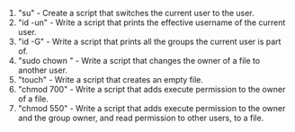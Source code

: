 1. "su" - Create a script that switches the current user to the user.
2. "id -un" - Write a script that prints the effective username of the current user.
3. "id -G" - Write a script that prints all the groups the current user is part of.
4. "sudo chown <user> <filename>" - Write a script that changes the owner of a file to another user.
5. "touch" - Write a script that creates an empty file.
6. "chmod 700" - Write a script that adds execute permission to the owner of a file.
7. "chmod 550" - Write a script that adds execute permission to the owner and the group owner, and read permission to other users, to a file.
